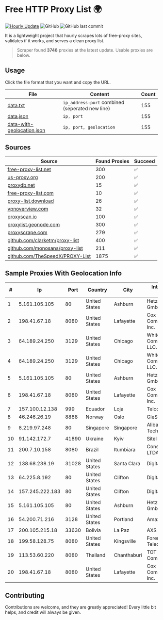 
# Free HTTP Proxy List 🌍

[![Hourly Update](https://github.com/mertguvencli/http-proxy-list/actions/workflows/main.yml/badge.svg?branch=main)](https://github.com/mertguvencli/http-proxy-list/actions/workflows/main.yml)
![GitHub](https://img.shields.io/github/license/mertguvencli/http-proxy-list)
![GitHub last commit](https://img.shields.io/github/last-commit/mertguvencli/http-proxy-list)

It is a lightweight project that hourly scrapes lots of free-proxy sites, validates if it works, and serves a clean proxy list.


> Scraper found **3748** proxies at the latest update. Usable proxies are below.

## Usage

Click the file format that you want and copy the URL.


|File|Content|Count|
|----|-------|-----|
|[data.txt](https://raw.githubusercontent.com/mertguvencli/http-proxy-list/main/proxy-list/data.txt)|`ip_address:port` combined (seperated new line)|155|
|[data.json](https://raw.githubusercontent.com/mertguvencli/http-proxy-list/main/proxy-list/data.json)|`ip, port`|155|
|[data-with-geolocation.json](https://raw.githubusercontent.com/mertguvencli/http-proxy-list/main/proxy-list/data-with-geolocation.json)|`ip, port, geolocation`|155|

## Sources

|Source|Found Proxies|Succeed|
|------|-------------|-------|
|[free-proxy-list.net](https://free-proxy-list.net)|300|✅|
|[us-proxy.org](https://www.us-proxy.org)|200|✅|
|[proxydb.net](http://proxydb.net)|15|✅|
|[free-proxy-list.com](https://free-proxy-list.com/?page=&port=&type%5B%5D=http&type%5B%5D=https&up_time=0&search=Search)|10|✅|
|[proxy-list.download](https://www.proxy-list.download/HTTP)|26|✅|
|[vpnoverview.com](https://vpnoverview.com/privacy/anonymous-browsing/free-proxy-servers)|32|✅|
|[proxyscan.io](https://www.proxyscan.io)|100|✅|
|[proxylist.geonode.com](https://proxylist.geonode.com/api/proxy-list?limit=300&page=1&sort_by=lastChecked&sort_type=desc&protocols=http,https)|300|✅|
|[proxyscrape.com](https://api.proxyscrape.com/v2/?request=displayproxies&protocol=http&timeout=10000&country=all&ssl=all&anonymity=all)|279|✅|
|[github.com/clarketm/proxy-list](https://raw.githubusercontent.com/clarketm/proxy-list/master/proxy-list-raw.txt)|400|✅|
|[github.com/monosans/proxy-list](https://raw.githubusercontent.com/monosans/proxy-list/main/proxies/http.txt)|211|✅|
|[github.com/TheSpeedX/PROXY-List](https://raw.githubusercontent.com/TheSpeedX/PROXY-List/master/http.txt)|1875|✅|


## Sample Proxies With Geolocation Info

|#|Ip|Port|Country|City|Internet Service Provider|
|-|--|----|-------|----|-------------------------|
|1|5.161.105.105|80|United States|Ashburn|Hetzner Online GmbH|
|2|198.41.67.18|8080|United States|Lafayette|Cox Communications Inc.|
|3|64.189.24.250|3129|United States|Chicago|WhiteSky Communications, LLC.|
|4|64.189.24.250|3129|United States|Chicago|WhiteSky Communications, LLC.|
|5|5.161.105.105|80|United States|Ashburn|Hetzner Online GmbH|
|6|198.41.67.18|8080|United States|Lafayette|Cox Communications Inc.|
|7|157.100.12.138|999|Ecuador|Loja|Telconet S.A|
|8|46.246.26.19|8888|Norway|Oslo|GleSYS AB|
|9|8.219.97.248|80|Singapore|Singapore|Alibaba (US) Technology Co., Ltd.|
|10|91.142.172.7|41890|Ukraine|Kyiv|Sitel Ltd|
|11|200.7.10.158|8080|Brazil|Itumbiara|Conexao Telematica LTDA|
|12|138.68.238.19|31028|United States|Santa Clara|DigitalOcean, LLC|
|13|64.225.8.192|80|United States|Clifton|DigitalOcean, LLC|
|14|157.245.222.183|80|United States|Clifton|DigitalOcean, LLC|
|15|5.161.105.105|80|United States|Ashburn|Hetzner Online GmbH|
|16|54.200.71.216|3128|United States|Portland|Amazon.com, Inc.|
|17|200.105.215.18|33630|Bolivia|La Paz|AXS Bolivia S. A.|
|18|199.58.128.75|8080|United States|Kingsville|Foremost Telecommunications|
|19|113.53.60.220|8080|Thailand|Chanthaburi|TOT Public Company Limited|
|20|198.41.67.18|8080|United States|Lafayette|Cox Communications Inc.|



## Contributing

Contributions are welcome, and they are greatly appreciated! Every
little bit helps, and credit will always be given.


